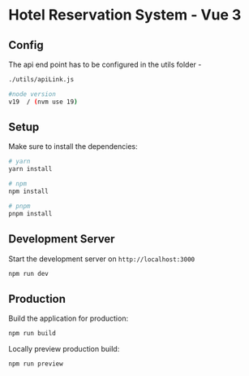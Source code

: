 # Hotel Reservation System - Vue 3

## Config
The api end point has to be configured in the utils folder -
```bash
./utils/apiLink.js

#node version
v19  / (nvm use 19)
```
## Setup

Make sure to install the dependencies:

```bash
# yarn
yarn install

# npm
npm install

# pnpm
pnpm install
```

## Development Server

Start the development server on `http://localhost:3000`

```bash
npm run dev
```

## Production

Build the application for production:

```bash
npm run build
```

Locally preview production build:

```bash
npm run preview
```